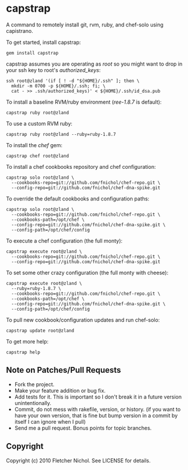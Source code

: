 # capstrap

A command to remotely install git, rvm, ruby, and chef-solo using capistrano.

To get started, install capstrap:

    gem install capstrap

capstrap assumes you are operating as *root* so you might want to drop in
your ssh key to root's *authorized_keys*:

    ssh root@zland '(if [ ! -d "${HOME}/.ssh" ]; then \
      mkdir -m 0700 -p ${HOME}/.ssh; fi; \
      cat - >> .ssh/authorized_keys)' < ${HOME}/.ssh/id_dsa.pub

To install a baseline RVM/ruby environment (*ree-1.8.7* is default):

    capstrap ruby root@zland

To use a custom RVM ruby:

    capstrap ruby root@zland --ruby=ruby-1.8.7

To install the *chef* gem:

    capstrap chef root@zland

To install a chef cookbooks repository and chef configuration:

    capstrap solo root@zland \
      --cookbooks-repo=git://github.com/fnichol/chef-repo.git \
      --config-repo=git://github.com/fnichol/chef-dna-spike.git

To override the default cookbooks and configuration paths:

    capstrap solo root@zland \
      --cookbooks-repo=git://github.com/fnichol/chef-repo.git \
      --cookbooks-path=/opt/chef \
      --config-repo=git://github.com/fnichol/chef-dna-spike.git \
      --config-path=/opt/chef/config

To execute a chef configuration (the full monty):

    capstrap execute root@zland \
      --cookbooks-repo=git://github.com/fnichol/chef-repo.git \
      --config-repo=git://github.com/fnichol/chef-dna-spike.git

To set some other crazy configuration (the full monty with cheese):

    capstrap execute root@zland \
      --ruby=ruby-1.8.7 \
      --cookbooks-repo=git://github.com/fnichol/chef-repo.git \
      --cookbooks-path=/opt/chef \
      --config-repo=git://github.com/fnichol/chef-dna-spike.git \
      --config-path=/opt/chef/config

To pull new cookbook/configuration updates and run chef-solo:

    capstrap update root@zland

To get more help:

    capstrap help

## Note on Patches/Pull Requests
 
* Fork the project.
* Make your feature addition or bug fix.
* Add tests for it. This is important so I don't break it in a
  future version unintentionally.
* Commit, do not mess with rakefile, version, or history.
  (if you want to have your own version, that is fine but bump version in a commit by itself I can ignore when I pull)
* Send me a pull request. Bonus points for topic branches.

## Copyright

Copyright (c) 2010 Fletcher Nichol. See LICENSE for details.
